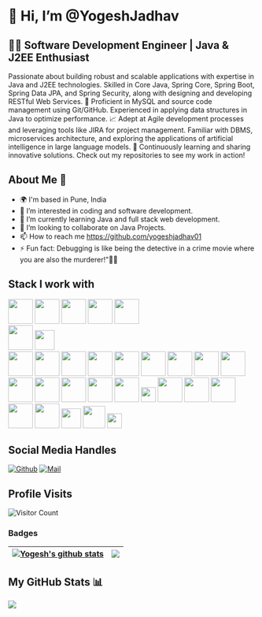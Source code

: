 # 👋 Hi, I’m @YogeshJadhav
## 👨‍💻 Software Development Engineer | Java & J2EE Enthusiast
Passionate about building robust and scalable applications with expertise in Java and J2EE technologies. Skilled in Core Java, Spring Core, Spring Boot, Spring Data JPA, and Spring Security, along with designing and developing RESTful Web Services.
🔧 Proficient in MySQL and source code management using Git/GitHub. Experienced in applying data structures in Java to optimize performance.
📈 Adept at Agile development processes and leveraging tools like JIRA for project management. Familiar with DBMS, microservices architecture, and exploring the applications of artificial intelligence in large language models.
🚀 Continuously learning and sharing innovative solutions. Check out my repositories to see my work in action!

## About Me 👋
- 🌍 I'm based in Pune, India
- 👀 I’m interested in coding and software development.
- 🌱 I’m currently learning Java and full stack web development.
- 💞️ I’m looking to collaborate on Java Projects.
- 📫 How to reach me https://github.com/yogeshjadhav01
- ⚡ Fun fact: Debugging is like being the detective in a crime movie where you are also the murderer!"🕵️‍♂️

## Stack I work with
<code><img height="50" src="https://www.vectorlogo.zone/logos/java/java-horizontal.svg"></code>
<code><img height="50" src="https://www.vectorlogo.zone/logos/linux/linux-ar21.svg"></code>
<code><img height="50" src="https://www.vectorlogo.zone/logos/w3_html5/w3_html5-ar21.svg"></code>
<code><img height="50" src="https://www.vectorlogo.zone/logos/gnu_bash/gnu_bash-ar21.svg"></code>
<code><img height="50" src="https://www.vectorlogo.zone/logos/amazon_aws/amazon_aws-ar21.svg"></code>	
<code><img height="50" src="https://www.vectorlogo.zone/logos/mongodb/mongodb-ar21.svg"></code>
<code><img height="40" src="https://www.vectorlogo.zone/logos/mysql/mysql-horizontal.svg"></code>	
<code><img height="50" src="https://www.vectorlogo.zone/logos/mariadb/mariadb-ar21.svg"></code>
<code><img height="50" src="https://www.vectorlogo.zone/logos/postgresql/postgresql-ar21.svg"></code>
<code><img height="50" src="https://www.vectorlogo.zone/logos/apache_kafka/apache_kafka-ar21.svg"></code>
<code><img height="50" src="https://img.icons8.com/color/344/intellij-idea.png"></code>
<code><img height="50" src="https://www.vectorlogo.zone/logos/github/github-ar21.svg"></code>
<code><img height="50" src="https://www.vectorlogo.zone/logos/apache/apache-official.svg"></code>
<code><img height="50" src="https://www.vectorlogo.zone/logos/bitbucket/bitbucket-ar21.svg"></code>
<code><img height="50" src="https://www.vectorlogo.zone/logos/gitlab/gitlab-ar21.svg"></code>
<code><img height="50" src="https://www.vectorlogo.zone/logos/atlassian_jira/atlassian_jira-ar21.svg"></code>
<code><img height="50" src="https://www.vectorlogo.zone/logos/git-scm/git-scm-ar21.svg"></code>
<code><img height="50" src="https://www.vectorlogo.zone/logos/springio/springio-ar21.svg"></code>
<code><img height="50" src="https://www.vectorlogo.zone/logos/oracle/oracle-ar21.svg"></code>
<code><img height="50" src="https://www.vectorlogo.zone/logos/amazon_elasticcontainer/amazon_elasticcontainer-ar21.svg"></code>
<code><img height="50" src="https://github.com/get-icon/geticon/blob/master/icons/apache-camel.svg"></code>
<code><img height="30" src="https://github.com/get-icon/geticon/blob/master/icons/maven.svg"></code>
<code><img height="50" src="https://github.com/get-icon/geticon/blob/master/icons/derby.svg"></code>
<code><img height="50" src="https://www.vectorlogo.zone/logos/kubernetes/kubernetes-ar21.svg"></code>
<code><img height="50" src="https://www.vectorlogo.zone/logos/docker/docker-ar21.svg"></code>
<code><img height="50" src="https://github.com/get-icon/geticon/blob/master/icons/microsoft-windows.svg"></code>
<code><img height="50" src="https://github.com/get-icon/geticon/blob/master/icons/microsoft-office.svg"></code>
<code><img height="40" src="https://www.vectorlogo.zone/logos/w3c_xml/w3c_xml-ar21.svg"></code>
<code><img height="45" src="https://www.vectorlogo.zone/logos/json/json-ar21.svg"></code>
<code><img height="30" src="https://github.com/get-icon/geticon/blob/master/icons/eclipse-logo.svg"></code>

## Social Media Handles
[![Github](https://img.shields.io/github/followers/yogeshjadhav01?label=Follow&style=social)](https://github.com/yogeshjadhav01)
[![Mail](https://img.shields.io/badge/yogeshjadhav6005@gmail.com-gray?style=flat-square&logo=gmail&logoColor=red&link=)](mailto:yogeshjadahv6005@gmail.com)

## Profile Visits
![Visitor Count](https://profile-counter.glitch.me/{yogeshjadhav01}/count.svg)

### Badges
| <a href="https://github.com/yogeshjadhav01/yogeshjadhav01"><img align="center" src="https://github-readme-stats.vercel.app/api?username=yogeshjadhav01&show_icons=true&theme=buefy&hide_border=true&count_private=true" alt="Yogesh's github stats" /></a> | <a href="https://github.com/yogeshjadhav01/yogeshjadhav01"><img align="center" src="https://github-readme-stats.vercel.app/api/top-langs/?username=yogeshjadhav01&layout=compact&theme=buefy&hide_border=true&langs_count=8" /></a> |
| ------------- | ------------- |

## My GitHub Stats 📊 

<a href="http://www.github.com/yogeshjadhav01"><img src="https://github-readme-streak-stats.herokuapp.com/?user=yogeshjadhav01&stroke=ffffff&background=1c1917&ring=0891b2&fire=0891b2&currStreakNum=ffffff&currStreakLabel=0891b2&sideNums=ffffff&sideLabels=ffffff&dates=ffffff&hide_border=true" /></a>
